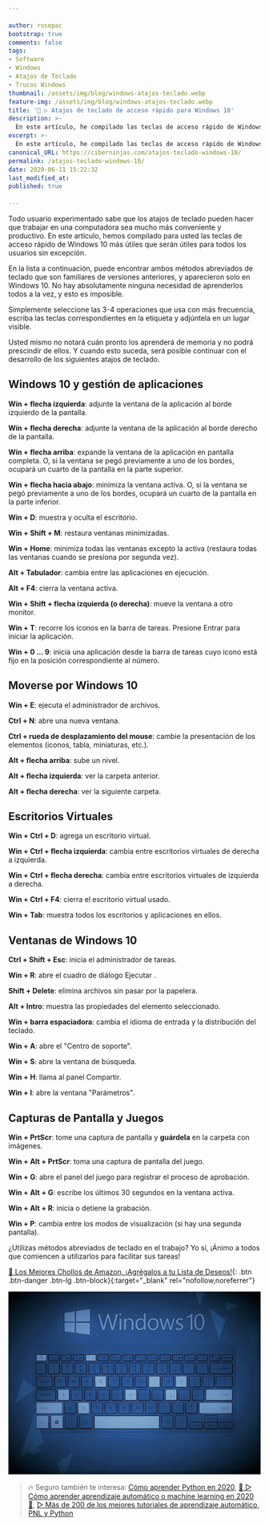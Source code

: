 ```yaml
---

author: rosepac
bootstrap: true
comments: false
tags:
- Software
- Windows
- Atajos de Teclado
- Trucos Windows
thumbnail: /assets/img/blog/windows-atajos-teclado.webp
feature-img: /assets/img/blog/windows-atajos-teclado.webp
title: '🥇 ▷ Atajos de teclado de acceso rápido para Windows 10'
description: >-
  En este artículo, he compilado las teclas de acceso rápido de Windows 10 más útiles que serán prácticos para todos los usuarios sin excepción.
excerpt: >-
  En este artículo, he compilado las teclas de acceso rápido de Windows 10 más útiles que serán prácticos para todos los usuarios sin excepción.
canonical_URL: https://ciberninjas.com/atajos-teclado-windows-10/
permalink: /atajos-teclado-windows-10/
date: 2020-06-11 15:22:32
last_modified_at: 
published: true

---
```


Todo usuario experimentado sabe que los atajos de teclado pueden hacer que trabajar en una computadora sea mucho más conveniente y productivo. En este artículo, hemos compilado para usted las teclas de acceso rápido de Windows 10 más útiles que serán útiles para todos los usuarios sin excepción.

En la lista a continuación, puede encontrar ambos métodos abreviados de teclado que son familiares de versiones anteriores, y aparecieron solo en Windows 10. No hay absolutamente ninguna necesidad de aprenderlos todos a la vez, y esto es imposible.

Simplemente seleccione las 3-4 operaciones que usa con más frecuencia, escriba las teclas correspondientes en la etiqueta y adjúntela en un lugar visible.

Usted mismo no notará cuán pronto los aprenderá de memoria y no podrá prescindir de ellos. Y cuando esto suceda, será posible continuar con el desarrollo de los siguientes atajos de teclado.

## **Windows 10 y gestión de aplicaciones**

**Win + flecha izquierda**: adjunte la ventana de la aplicación al borde izquierdo de la pantalla.

**Win + flecha derecha**: adjunte la ventana de la aplicación al borde derecho de la pantalla.

**Win + flecha arriba**: expande la ventana de la aplicación en pantalla completa. O, si la ventana se pegó previamente a uno de los bordes, ocupará un cuarto de la pantalla en la parte superior.

**Win + flecha hacia abajo**: minimiza la ventana activa. O, si la ventana se pegó previamente a uno de los bordes, ocupará un cuarto de la pantalla en la parte inferior.

**Win + D**: muestra y oculta el escritorio.

**Win + Shift + M**: restaura ventanas minimizadas.

**Win + Home**: minimiza todas las ventanas excepto la activa (restaura todas las ventanas cuando se presiona por segunda vez).

**Alt + Tabulador**: cambia entre las aplicaciones en ejecución.

**Alt + F4**: cierra la ventana activa.

**Win + Shift + flecha izquierda (o derecha)**: mueve la ventana a otro monitor.

**Win + T**: recorre los íconos en la barra de tareas. Presione Entrar para iniciar la aplicación.

**Win + 0 ... 9**: inicia una aplicación desde la barra de tareas cuyo icono está fijo en la posición correspondiente al número.

## **Moverse por Windows 10**

**Win + E**: ejecuta el administrador de archivos.

**Ctrl + N**: abre una nueva ventana.

**Ctrl + rueda de desplazamiento del mouse**: cambie la presentación de los elementos (iconos, tabla, miniaturas, etc.).

**Alt + flecha arriba**: sube un nivel.

**Alt + flecha izquierda**: ver la carpeta anterior.

**Alt + flecha derecha**: ver la siguiente carpeta.

## **Escritorios Virtuales**

**Win + Ctrl + D**: agrega un escritorio virtual.

**Win + Ctrl + flecha izquierda**: cambia entre escritorios virtuales de derecha a izquierda.

**Win + Ctrl + flecha derecha**: cambia entre escritorios virtuales de izquierda a derecha.

**Win + Ctrl + F4**: cierra el escritorio virtual usado.

**Win + Tab**: muestra todos los escritorios y aplicaciones en ellos.

## **Ventanas de Windows 10**

**Ctrl + Shift + Esc**: inicia el administrador de tareas.

**Win + R**: abre el cuadro de diálogo Ejecutar .

**Shift + Delete**: elimina archivos sin pasar por la papelera.

**Alt + Intro**: muestra las propiedades del elemento seleccionado.

**Win + barra espaciadora**: cambia el idioma de entrada y la distribución del teclado.

**Win + A**: abre el "Centro de soporte".

**Win + S**: abre la ventana de búsqueda.

**Win + H**: llama al panel Compartir.

**Win + I**: abre la ventana "Parámetros".

## **Capturas de Pantalla y Juegos**

**Win + PrtScr**: tome una captura de pantalla y **guárdela** en la carpeta con imágenes.

**Win + Alt + PrtScr**: toma una captura de pantalla del juego.

**Win + G**: abre el panel del juego para registrar el proceso de aprobación.

**Win + Alt + G**: escribe los últimos 30 segundos en la ventana activa.

**Win + Alt + R**: inicia o detiene la grabación.

**Win + P**: cambia entre los modos de visualización (si hay una segunda pantalla).

¿Utilizas métodos abreviados de teclado en el trabajo? Yo sí, ¡Ánimo a todos que comiencen a utilizarlos para facilitar sus tareas!

[🛒 Los Mejores Chollos de Amazon, ¡Agrégalos a tu Lista de Deseos!](https://www.amazon.es/shop/cibercursos "Los Mejores Chollos de Amazon, Ofertas Flash, Black Monday y Amazon Prime Day"){: .btn .btn-danger .btn-lg .btn-block}{:target="_blank" rel="nofollow,noreferrer"}

![En este artículo, he compilado las teclas de acceso rápido de Windows 10 más útiles que serán prácticos para todos los usuarios sin excepción.](/assets/img/blog/windows-atajos-teclado.webp "En este artículo, he compilado las teclas de acceso rápido de Windows 10 más útiles que serán prácticos para todos los usuarios sin excepción.")

> 🔥 Seguro también te interesa: [Cómo aprender Python en 2020](/python/), [🥇 ▷ Cómo aprender aprendizaje automático o machine learning en 2020 🤖](/que-aprender-sobre-machine-learning-2020/), [▷ Más de 200 de los mejores tutoriales de aprendizaje automático, PNL y Python](/aprendizaje-automatico-cursos-ingles/)